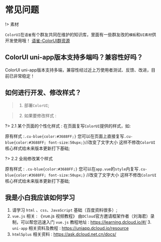 # 常见问题

!> 素材

`ColorUI`在`语雀`有个群友共同在维护的知识库，里面有一些群友改的`模板`和`UI素材`供开发使用哦！ [语雀-ColorUI群资源](https://www.yuque.com/colorui "语雀-ColorUI群资源")

## ColorUI uni-app版本支持多端吗？兼容性好吗？
ColorUI uni-app版本支持多端，兼容性经过近上万使用者测试、反馈、改进，目前已非常稳定！

## 如何进行开发、修改样式？
> 1. 部署`ColorUI`;

> 2. 如果要修改样式 :

?> 2.1 某个页面的个性化样式 : 在页面复写`ColorUI`提供的样式，如:

原有样式 :`.cu-blue{color:#3688FF;}`
您可以在页面上直接复写`.cu-blue{color:#3688FF; font-size:50upx;}`//改变了文字大小
这样不修改`ColorUI`核心样式给未来版本更新打下基础;

?> 2.2 全局修改某个样式

原有样式 : `.cu-blue{color:#3688FF;}`
您可以在`app.vue`的`style`内复写`.cu-blue{color:#3688FF; font-size:50upx;}` //改变了文字大小
这样不修改`ColorUI`核心样式给未来版本更新打下基础;

## 我是小白我应该如何学习

1. 请学习 `html` 、`css`、`JavaScript` 基础（百度资料很多）;
2. `vue.js` 相关 : 《vue.js 视频教程》 由`DCloud`官方邀请框架作者（刘海君）录制，可以帮您迅速入门 `vue.js` 教程地址 : https://learning.dcloud.io/#/
3.` uni-app` 相关资料及教程 :  https://uniapp.dcloud.io/resource
4. `html5plus` 相关资料 : https://ask.dcloud.net.cn/docs/
